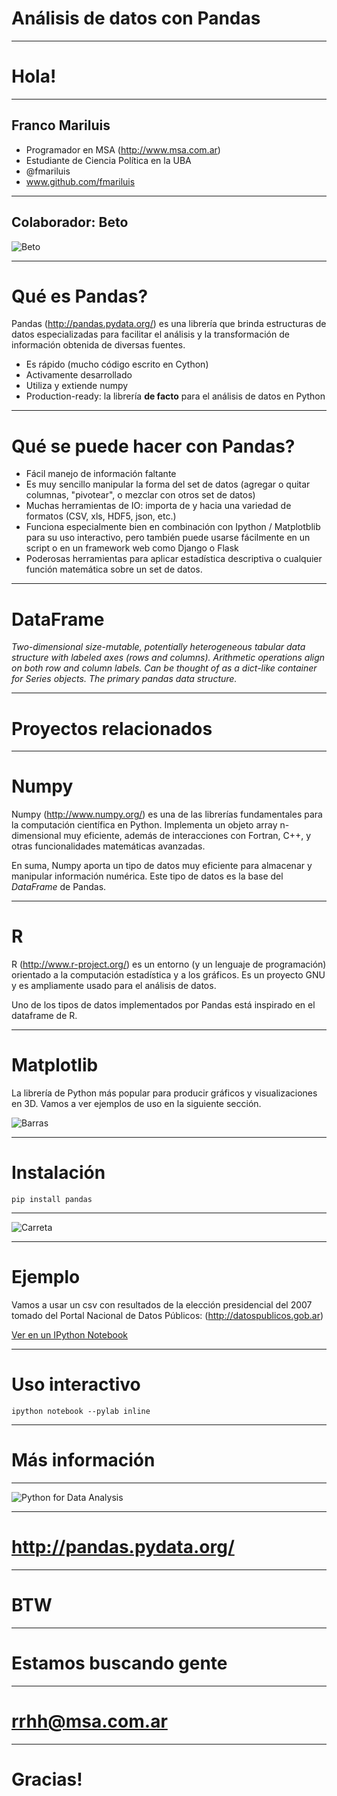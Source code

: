 # Análisis de datos con Pandas

---

# Hola!

---

## Franco Mariluis

- Programador en MSA (http://www.msa.com.ar)
- Estudiante de Ciencia Política en la UBA
- @fmariluis
- www.github.com/fmariluis

---

## Colaborador: Beto


![Beto](images/beto.jpg)

---

# Qué es Pandas?

Pandas (http://pandas.pydata.org/) es una librería que brinda
estructuras de datos especializadas para facilitar el análisis y la
transformación de información obtenida de diversas fuentes.

- Es rápido (mucho código escrito en Cython)
- Activamente desarrollado
- Utiliza y extiende numpy
- Production-ready: la librería **de facto** para el análisis de datos
  en Python

---

# Qué se puede hacer con Pandas?


- Fácil manejo de información faltante
- Es muy sencillo manipular la forma del set de datos (agregar o quitar
  columnas, "pivotear", o mezclar con otros set de datos)
- Muchas herramientas de IO: importa de y hacia una variedad de formatos
  (CSV, xls, HDF5, json, etc.)
- Funciona especialmente bien en combinación con Ipython / Matplotblib
  para su uso interactivo, pero también puede usarse fácilmente en un
script o en un framework web como Django o Flask
- Poderosas herramientas para aplicar estadística descriptiva o
  cualquier función matemática sobre un set de datos.

---
# DataFrame

*Two-dimensional size-mutable, potentially heterogeneous tabular data
structure with labeled axes (rows and columns). Arithmetic operations
align on both row and column labels. Can be thought of as a dict-like
container for Series objects. The primary pandas data
structure.*

---

# Proyectos relacionados

---

# Numpy

Numpy (http://www.numpy.org/) es una de las librerías fundamentales para
la computación científica en Python. Implementa un objeto array
n-dimensional muy eficiente, además de interacciones con Fortran, C++, y
otras funcionalidades matemáticas avanzadas.

En suma, Numpy aporta un tipo de datos muy eficiente para almacenar y
manipular información numérica. Este tipo de datos es la base del
*DataFrame* de Pandas.

---

# R

R (http://www.r-project.org/) es un entorno (y un lenguaje de programación) orientado a la
computación estadística y a los gráficos. Es un proyecto GNU y es
ampliamente usado para el análisis de datos.

Uno de los tipos de datos implementados por Pandas está inspirado en el
dataframe de R.

---
# Matplotlib

La librería de Python más popular para producir gráficos y
visualizaciones en 3D. Vamos a ver ejemplos de uso en la siguiente
sección.

![Barras](images/barchart_demo.png)

---
# Instalación


    pip install pandas

---

![Carreta](images/carreta.jpg)


---
# Ejemplo

Vamos a usar un csv con resultados de la elección presidencial del 2007 tomado del Portal Nacional de Datos Públicos: (http://datospublicos.gob.ar)

[Ver en un IPython Notebook](http://127.0.0.1:8888/ae8cd589-9ce2-4bf4-9b63-ea3ebef3678c)

---
# Uso interactivo

    ipython notebook --pylab inline

---
# Más información

---

![Python for Data Analysis](images/pandas_cover.jpg)

---

# http://pandas.pydata.org/
---

# BTW
---

# Estamos buscando gente

---

# rrhh@msa.com.ar
---

# Gracias!
